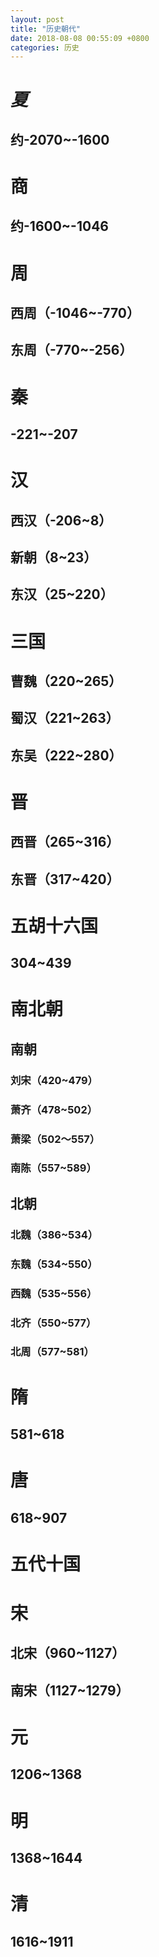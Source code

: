 ```yaml
---
layout: post
title: "历史朝代"
date: 2018-08-08 00:55:09 +0800
categories: 历史
---
```


# ***夏***
## 约-2070~-1600

# 商
## 约-1600~-1046

# 周
## 西周（-1046~-770）
## 东周（-770~-256）

# 秦
## -221~-207

# 汉
## 西汉（-206~8）
## 新朝（8~23）
## 东汉（25~220）

# 三国
## 曹魏（220~265）
## 蜀汉（221~263）
## 东吴（222~280）

# 晋
## 西晋（265~316）
## 东晋（317~420）

# 五胡十六国
## 304~439

# 南北朝
## 南朝
### 刘宋（420~479）
### 萧齐（478~502）
### 萧梁（502～557）
### 南陈（557~589）
## 北朝
### 北魏（386~534）
### 东魏（534~550）
### 西魏（535~556）
### 北齐（550~577）
### 北周（577~581）

# 隋
## 581~618

# 唐
## 618~907

# 五代十国

# 宋
## 北宋（960~1127）
## 南宋（1127~1279）

# 元
## 1206~1368

# 明
## 1368~1644

# 清
## 1616~1911


